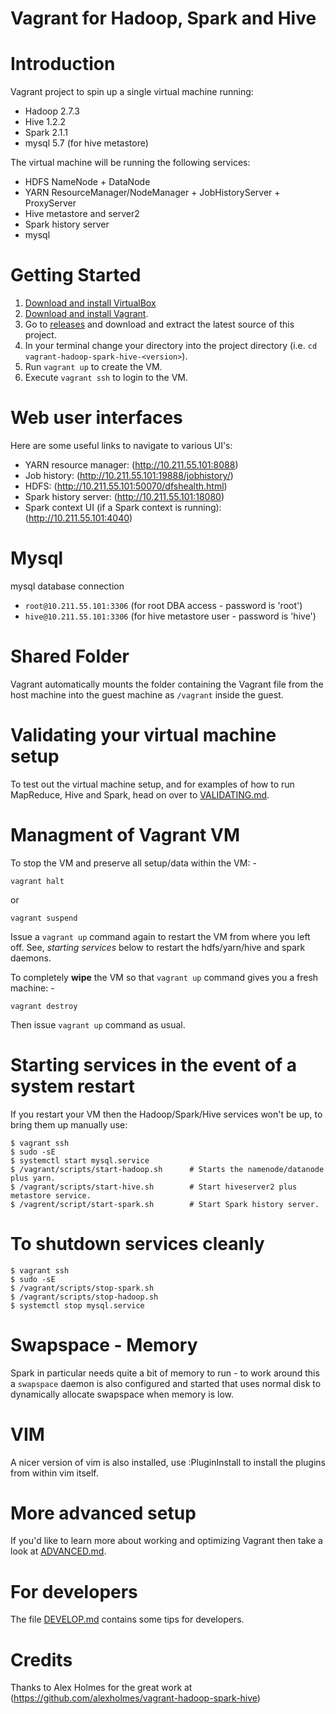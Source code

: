 Vagrant for Hadoop, Spark and Hive
==================================

# Introduction

Vagrant project to spin up a single virtual machine running:

* Hadoop 2.7.3
* Hive 1.2.2
* Spark 2.1.1
* mysql 5.7 (for hive metastore)

The virtual machine will be running the following services:

* HDFS NameNode + DataNode
* YARN ResourceManager/NodeManager + JobHistoryServer + ProxyServer
* Hive metastore and server2
* Spark history server
* mysql

# Getting Started

1. [Download and install VirtualBox](https://www.virtualbox.org/wiki/Downloads)
2. [Download and install Vagrant](http://www.vagrantup.com/downloads.html).
3. Go to [releases](https://github.com/martinprobson/vagrant-hadoop-hive-spark/releases) and download and extract the latest source of this project.
5. In your terminal change your directory into the project directory (i.e. `cd vagrant-hadoop-spark-hive-<version>`).
6. Run ```vagrant up``` to create the VM.
7. Execute ```vagrant ssh``` to login to the VM.


# Web user interfaces

Here are some useful links to navigate to various UI's:

* YARN resource manager:  (http://10.211.55.101:8088)
* Job history:  (http://10.211.55.101:19888/jobhistory/)
* HDFS: (http://10.211.55.101:50070/dfshealth.html)
* Spark history server: (http://10.211.55.101:18080)
* Spark context UI (if a Spark context is running): (http://10.211.55.101:4040)

# Mysql

mysql database connection 

* `root@10.211.55.101:3306` (for root DBA access - password is 'root') 
* `hive@10.211.55.101:3306` (for hive metastore user - password is 'hive')

# Shared Folder

Vagrant automatically mounts the folder containing the Vagrant file from the host machine into 
the guest machine as `/vagrant` inside the guest.


# Validating your virtual machine setup

To test out the virtual machine setup, and for examples of how to run
MapReduce, Hive and Spark, head on over to [VALIDATING.md](VALIDATING.md).


# Managment of Vagrant VM

To stop the VM and preserve all setup/data within the VM: -

```
vagrant halt
```

or

```
vagrant suspend
```

Issue a `vagrant up` command again to restart the VM from where you left off. See, *starting services* below to restart the
hdfs/yarn/hive and spark daemons.

To completely **wipe** the VM so that `vagrant up` command gives you a fresh machine: -

```
vagrant destroy
```

Then issue `vagrant up` command as usual.

# Starting services in the event of a system restart

If you restart your VM then the Hadoop/Spark/Hive services won't be
up, to bring them up manually use:

```
$ vagrant ssh
$ sudo -sE
$ systemctl start mysql.service
$ /vagrant/scripts/start-hadoop.sh		# Starts the namenode/datanode plus yarn.
$ /vagrant/scripts/start-hive.sh		# Start hiveserver2 plus metastore service.
$ /vagrent/script/start-spark.sh		# Start Spark history server.

```

# To shutdown services cleanly

```
$ vagrant ssh
$ sudo -sE
$ /vagrant/scripts/stop-spark.sh
$ /vagrant/scripts/stop-hadoop.sh
$ systemctl stop mysql.service

```

# Swapspace - Memory

Spark in particular needs quite a bit of memory to run - to work around this a `swapspace` daemon is also configured and
started that uses normal disk to dynamically allocate swapspace when memory is low.


# VIM

A nicer version of vim is also installed, use :PluginInstall to install the plugins from within vim itself.

# More advanced setup

If you'd like to learn more about working and optimizing Vagrant then
take a look at [ADVANCED.md](ADVANCED.md).

# For developers

The file [DEVELOP.md](DEVELOP.md) contains some tips for developers.

# Credits

Thanks to Alex Holmes for the great work at
(https://github.com/alexholmes/vagrant-hadoop-spark-hive)
